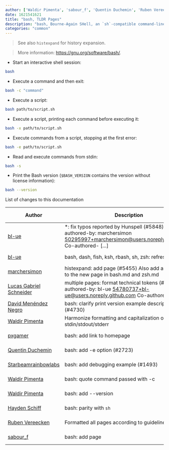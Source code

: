 ```yaml
---
author: ['Waldir Pimenta', 'sabour_f', 'Quentin Duchemin', 'Ruben Vereecken', 'pxgamer', 'David Menéndez Negro', 'Hayden Schiff', 'Starbeamrainbowlabs', 'Lucas Gabriel Schneider', 'bl-ue', 'marchersimon']
date: 1621541621
title: "bash, TLDR Pages"
description: "bash, Bourne-Again SHell, an `sh`-compatible command-line interpreter."
categories: "common"
---
```

> See also `histexpand` for history expansion.

> More information: <https://gnu.org/software/bash/>.

- Start an interactive shell session:

```bash
bash
```

- Execute a command and then exit:

```bash
bash -c "command"
```

- Execute a script:

```bash
bash path/to/script.sh
```

- Execute a script, printing each command before executing it:

```bash
bash -x path/to/script.sh
```

- Execute commands from a script, stopping at the first error:

```bash
bash -e path/to/script.sh
```

- Read and execute commands from stdin:

```bash
bash -s
```

- Print the Bash version (`$BASH_VERSION` contains the version without license information):

```bash
bash --version
```
List of changes to this documentation


Author | Description | ISO 8601 Date | GitHub link
------|-----|-----|-----
[bl-ue](mailto:54780737+bl-ue@users.noreply.github.com) | *: fix typos reported by Hunspell (#5848) Co-authored-by: marchersimon <50295997+marchersimon@users.noreply.github.com> Co-authored- [...] | 2021-05-20T22:13:41 | [8ebd171d6f00](https://github.com/tldr-pages/tldr/commit/8ebd171d6f001698709fefc02b1fd5cc9f3a99c4)
[bl-ue](mailto:54780737+bl-ue@users.noreply.github.com) | bash, dash, fish, ksh, rbash, sh, zsh: refresh (#5714) | 2021-04-14T16:07:21 | [16e4ed5c8993](https://github.com/tldr-pages/tldr/commit/16e4ed5c899393a2563346ddde246e136de801ab)
[marchersimon](mailto:50295997+marchersimon@users.noreply.github.com) | histexpand: add page (#5455) Also add a reference to the new page in bash.md and zsh.md | 2021-04-04T22:07:13 | [03819122c9bc](https://github.com/tldr-pages/tldr/commit/03819122c9bc668750cd8c9a7f8a4a92c615c0e3)
[Lucas Gabriel Schneider](mailto:casdpa@gmail.com) | multiple pages: format technical tokens (#5119) Co-authored-by: bl-ue <54780737+bl-ue@users.noreply.github.com> Co-authored-by: [...] | 2021-01-31T18:05:18 | [a5fe31bc47ae](https://github.com/tldr-pages/tldr/commit/a5fe31bc47aece3efa5e66b52b3cf384f27d5d72)
[David Menéndez Negro](mailto:dmnq@hotmail.es) | bash: clarify print version example description (#4730) | 2020-10-19T18:50:30 | [1ce8ecd6ed17](https://github.com/tldr-pages/tldr/commit/1ce8ecd6ed178dde7d3a9c05f54c8c90e964fb9a)
[Waldir Pimenta](mailto:waldyrious@gmail.com) | Harmonize formatting and capitalization of stdin/stdout/stderr | 2019-06-17T18:39:58 | [cf25745db1d8](https://github.com/tldr-pages/tldr/commit/cf25745db1d86744c762e15e6a2ba04ef9f9acc1)
[pxgamer](mailto:owzie123@gmail.com) | bash: add link to homepage | 2019-06-09T18:53:49 | [a6c02066dc74](https://github.com/tldr-pages/tldr/commit/a6c02066dc74fd2da3ffbf0f8fd0f050c3e553e5)
[Quentin Duchemin](mailto:quentinduchemin@tuta.io) | bash: add -e option (#2723) | 2019-01-23T07:27:08 | [c3d16cdf9ad7](https://github.com/tldr-pages/tldr/commit/c3d16cdf9ad7d96e0c6c7478b202e0b195f5c91d)
[Starbeamrainbowlabs](mailto:sbrl@starbeamrainbowlabs.com) | bash: add debugging example (#1493) | 2017-09-21T09:35:20 | [cd5897c7c75a](https://github.com/tldr-pages/tldr/commit/cd5897c7c75ab7ad54c6bcc91a65084756819251)
[Waldir Pimenta](mailto:waldyrious@gmail.com) | bash: quote command passed with -c | 2016-09-04T21:59:10 | [0f16059d3a6c](https://github.com/tldr-pages/tldr/commit/0f16059d3a6ca27c2cba97c39460335a72a71b96)
[Waldir Pimenta](mailto:waldyrious@gmail.com) | bash: add --version | 2016-09-01T15:31:38 | [9ecfc2bd9dcb](https://github.com/tldr-pages/tldr/commit/9ecfc2bd9dcb5d75a74e86894b6d1c405ddb77c6)
[Hayden Schiff](mailto:oxguy3@gmail.com) | bash: parity with `sh` | 2016-02-23T02:14:41 | [8aaaec66c127](https://github.com/tldr-pages/tldr/commit/8aaaec66c127ffbc510743fc3a2f951548945bd0)
[Ruben Vereecken](mailto:rubenvereecken@gmail.com) | Formatted all pages according to guidelines. | 2016-01-08T09:38:59 | [066582e8eab5](https://github.com/tldr-pages/tldr/commit/066582e8eab57bce9861cc8d379e158d61f1cc95)
[sabour_f](mailto:sabour_f@epitech.eu) | bash: add page | 2016-01-05T01:33:17 | [01ab02d1eff7](https://github.com/tldr-pages/tldr/commit/01ab02d1eff7c0739617af79d733a3236e58dca6)

